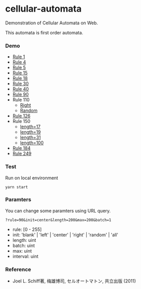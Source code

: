 # cellular-automata

Demonstration of Cellular Automata on Web.

This automata is first order automata.

### Demo

- [Rule 1](https://ma38su.github.io/cellular-automata/?length=100&rule=1&init=center)
- [Rule 4](https://ma38su.github.io/cellular-automata/?length=100&rule=4&init=random)
- [Rule 5](https://ma38su.github.io/cellular-automata/?length=100&rule=5&init=random)
- [Rule 15](https://ma38su.github.io/cellular-automata/?length=100&rule=15&init=random)
- [Rule 18](https://ma38su.github.io/cellular-automata/?length=100&rule=18&init=random)
- [Rule 30](https://ma38su.github.io/cellular-automata/?length=100&rule=30&init=center)
- [Rule 40](https://ma38su.github.io/cellular-automata/?length=100&rule=40&init=random)
- [Rule 90](https://ma38su.github.io/cellular-automata/?length=100&rule=90&init=center)
- Rule 110
  - [Right](https://ma38su.github.io/cellular-automata/?length=100&rule=110&init=right)
  - [Random](https://ma38su.github.io/cellular-automata/?length=100&rule=110&init=random)
- [Rule 126](https://ma38su.github.io/cellular-automata/?length=100&rule=126&init=random)
- Rule 150
  - [length=17](https://ma38su.github.io/cellular-automata/?length=17&rule=150&init=center)
  - [length=19](https://ma38su.github.io/cellular-automata/?length=19&rule=150&init=center)
  - [length=31](https://ma38su.github.io/cellular-automata/?length=31&rule=150&init=center)
  - [length=100](https://ma38su.github.io/cellular-automata/?length=100&rule=150&init=center)
- [Rule 184](https://ma38su.github.io/cellular-automata/?length=100&rule=184&init=random)
- [Rule 249](https://ma38su.github.io/cellular-automata/?length=100&rule=249&init=random)

### Test

Run on local environment
```
yarn start
```

### Paramters

You can change some paramters using URL query.

``?rule=90&init=center&length=200&max=200&batch=1``

- rule: [0 - 255]
- init: 'blank' | 'left' | 'center' | 'right' | 'random' | 'all'
- length: uint
- batch: uint
- max: uint
- interval: uint


### Reference

- Joel L. Schiff著, 梅雄博司, セルオートマトン, 共立出版 (2011) 
